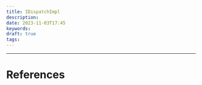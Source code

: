 ```yaml
---
title: IDispatchImpl
description: 
date: 2023-11-03T17:45
keywords: 
draft: true
tags:
---
```



---
# References
